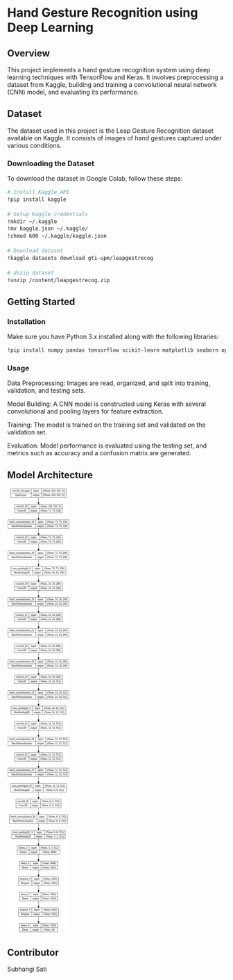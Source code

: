 # Hand Gesture Recognition using Deep Learning

## Overview

This project implements a hand gesture recognition system using deep learning techniques with TensorFlow and Keras. It involves preprocessing a dataset from Kaggle, building and training a convolutional neural network (CNN) model, and evaluating its performance.

## Dataset

The dataset used in this project is the Leap Gesture Recognition dataset available on Kaggle. It consists of images of hand gestures captured under various conditions.

### Downloading the Dataset

To download the dataset in Google Colab, follow these steps:

```bash
# Install Kaggle API
!pip install kaggle

# Setup Kaggle credentials
!mkdir ~/.kaggle
!mv kaggle.json ~/.kaggle/
!chmod 600 ~/.kaggle/kaggle.json

# Download dataset
!kaggle datasets download gti-upm/leapgestrecog

# Unzip dataset
!unzip /content/leapgestrecog.zip
```
## Getting Started

### Installation
Make sure you have Python 3.x installed along with the following libraries:

```bash
!pip install numpy pandas tensorflow scikit-learn matplotlib seaborn opencv-python
```
### Usage
Data Preprocessing: Images are read, organized, and split into training, validation, and testing sets.

Model Building: A CNN model is constructed using Keras with several convolutional and pooling layers for feature extraction.

Training: The model is trained on the training set and validated on the validation set.

Evaluation: Model performance is evaluated using the testing set, and metrics such as accuracy and a confusion matrix are generated.

## Model Architecture
![architecture](I1.png)

## Contributor
Subhangi Sati

